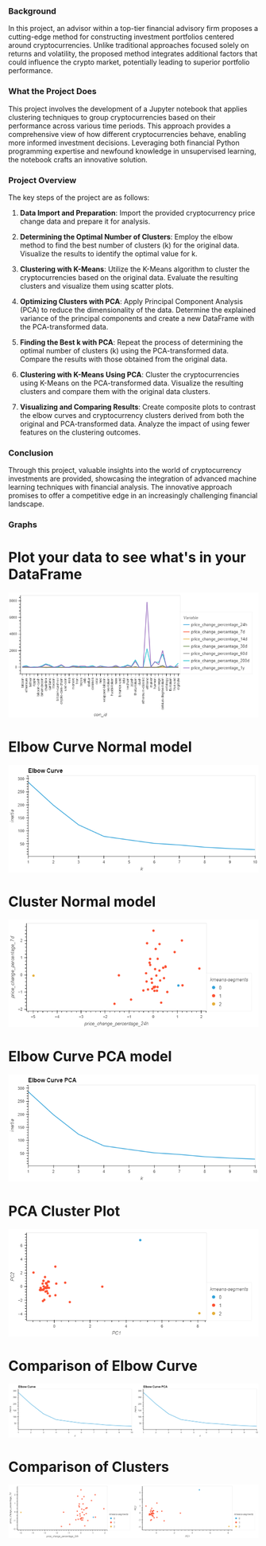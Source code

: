 ### Background

In this project, an advisor within a top-tier financial advisory firm proposes a cutting-edge method for constructing investment portfolios centered around cryptocurrencies. Unlike traditional approaches focused solely on returns and volatility, the proposed method integrates additional factors that could influence the crypto market, potentially leading to superior portfolio performance.

### What the Project Does

This project involves the development of a Jupyter notebook that applies clustering techniques to group cryptocurrencies based on their performance across various time periods. This approach provides a comprehensive view of how different cryptocurrencies behave, enabling more informed investment decisions. Leveraging both financial Python programming expertise and newfound knowledge in unsupervised learning, the notebook crafts an innovative solution.

### Project Overview

The key steps of the project are as follows:

1. **Data Import and Preparation**: Import the provided cryptocurrency price change data and prepare it for analysis.

2. **Determining the Optimal Number of Clusters**: Employ the elbow method to find the best number of clusters (k) for the original data. Visualize the results to identify the optimal value for k.

3. **Clustering with K-Means**: Utilize the K-Means algorithm to cluster the cryptocurrencies based on the original data. Evaluate the resulting clusters and visualize them using scatter plots.

4. **Optimizing Clusters with PCA**: Apply Principal Component Analysis (PCA) to reduce the dimensionality of the data. Determine the explained variance of the principal components and create a new DataFrame with the PCA-transformed data.

5. **Finding the Best k with PCA**: Repeat the process of determining the optimal number of clusters (k) using the PCA-transformed data. Compare the results with those obtained from the original data.

6. **Clustering with K-Means Using PCA**: Cluster the cryptocurrencies using K-Means on the PCA-transformed data. Visualize the resulting clusters and compare them with the original data clusters.

7. **Visualizing and Comparing Results**: Create composite plots to contrast the elbow curves and cryptocurrency clusters derived from both the original and PCA-transformed data. Analyze the impact of using fewer features on the clustering outcomes.

### Conclusion

Through this project, valuable insights into the world of cryptocurrency investments are provided, showcasing the integration of advanced machine learning techniques with financial analysis. The innovative approach promises to offer a competitive edge in an increasingly challenging financial landscape.

### Graphs
# Plot your data to see what's in your DataFrame
![DataFrame](market_data_line_plot.png)
# Elbow Curve Normal model
![Elbow Curve Normal](elbow_curve.png)
# Cluster Normal model
![Cluster Plot Normal](k_means_plot.png)
# Elbow Curve PCA model
![Elbow Curve PCA model](elbpw_curve_pca.png)
# PCA Cluster Plot
![PCA Cluster Plot](k_means_plot_pca.png)
# Comparison of Elbow Curve
![Comparision of Elbow Curve](composite_plot_elbow_curves.png)
# Comparison of Clusters
![Comparisons of Clusters](composite_plot_clusters.png)
